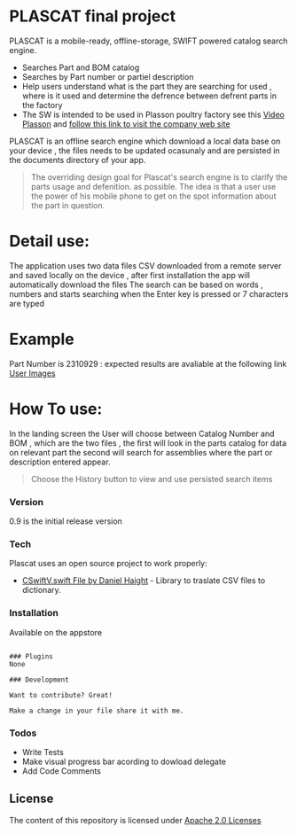 # PLASCAT final project

PLASCAT is a  mobile-ready, offline-storage, SWIFT powered catalog search engine.

  - Searches Part and BOM catalog
  - Searches by Part number or partiel description
  - Help users understand what is the part they are searching for used , where is it used and determine the defrence between defrent parts in the factory
  - The SW is intended to be used in Plasson poultry factory see this [Video Plasson]  and [follow this link to visit the company web site]

PLASCAT is an offline search engine which download a local data base on your device , the files needs to be updated ocasunaly and are persisted in the documents directory of your app. 

> The overriding design goal for Plascat's
> search engine is to clarify the parts usage and defenition.
> as possible. The idea is that a
> user use the power of his mobile phone to get on the spot information about the part in question.
# Detail use:
The application uses two data files CSV downloaded from a remote server and saved locally on the device , after first installation the app will automatically download the files
The search can be based on words , numbers and starts searching when the Enter key is pressed or 7 characters are typed
# Example 
Part Number is 2310929  : expected results are avaliable at the following link
[User Images]
# How To use:
In the landing screen the User will choose between Catalog Number and BOM , which are the two files , the first will look in the parts catalog for data on relevant part the second will search for assemblies where the part or description entered appear.
> Choose the History button to view and use persisted search items

### Version
0.9 is the initial release version

### Tech

Plascat uses an open source project to work properly:

* [CSwiftV.swift File by Daniel Haight] - Library to traslate CSV files to dictionary.


### Installation

Available on the appstore
```

### Plugins
None

### Development

Want to contribute? Great!

Make a change in your file share it with me.

```

### Todos

 - Write Tests
 - Make visual progress bar acording to dowload delegate
 - Add Code Comments

License
----

The content of this repository is licensed under [Apache 2.0 Licenses]



[//]: # (These are reference links used in the body of this note and get stripped out when the markdown processor does its job. There is no need to format nicely because it shouldn't be seen. Thanks SO - http://stackoverflow.com/questions/4823468/store-comments-in-markdown-syntax)

[User Images]: <https://drive.google.com/folderview?id=0BxWdnf9_DvkNMVZ0WVBMQlVFYTg&usp=sharing>
[Apache 2.0 Licenses]: <http://choosealicense.com/licenses/apache-2.0/> 
[Video Plasson]: <http://www.dailymotion.com/video/x97o75_lul-plasson_lifestyle>
[follow this link to visit the company web site]: <http://www.plasson.com/>
[CSwiftV.swift File by Daniel Haight]: <https://github.com/Daniel1of1/CSwiftV>
